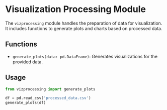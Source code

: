 # Visualization Processing Module

The `vizprocessing` module handles the preparation of data for visualization. It includes functions to generate plots and charts based on processed data.

## Functions

- `generate_plots(data: pd.DataFrame)`: Generates visualizations for the provided data.

## Usage

```python
from vizprocessing import generate_plots

df = pd.read_csv('processed_data.csv')
generate_plots(df)
